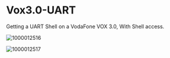 # Vox3.0-UART
Getting a UART Shell on a VodaFone VOX 3.0, With Shell access.

![1000012516](https://github.com/user-attachments/assets/21aac59d-8116-4d93-8dc3-fb684bb86f0b)

![1000012517](https://github.com/user-attachments/assets/bb7b793b-454f-48b8-92c0-b2904dcdeab2)
